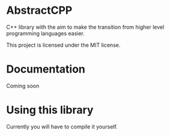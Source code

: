 # AbstractCPP

C++ library with the aim to make the transition from higher level programming languages easier.

This project is licensed under the MIT license.

# Documentation

Coming soon

# Using this library

Currently you will have to compile it yourself.

